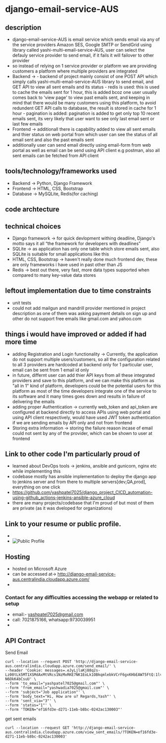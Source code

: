 # django-email-service-AUS

## description

- django-email-service-AUS is email service which sends email via any of the service providers Amazon SES, Google SMTP or SendGrid using library called yashi-multi-email-service-AUS, user can select the defauly service provider to send email, if it fails it will failover to other provider
- so instead of relying on 1 service provider or platform we are providing customers a platform where multiple providers are integrated
- Backend -> 
      - backend of project mainly consist of one POST API which simply calls yashi-multi-email-service-AUS library to send email, and GET API to view all sent emails and its status
      - redis is used: this is used to cache the emails sent for 1 hour, this is added bcoz one user usually comes back to 'view page' to view past emails sent, and keeping in mind that there would be many customers using this platform, to avoid redundent GET API calls to database, the result is stored in cache for 1 hour
      - pagination is added: pagination is added to get only top 10 recent emails sent, its very likely that user want to see only last email sent or last few emails 
- Frontend -> additionall there is capability added to view all sent emails and thier status on web portal from which user can see the status of all email sent and also the past emails sent
- additionally user can send email directly using email-form from web portal as well as email can be send using API client e.g postman, also all sent emails can be fetched from API client

## tools/technology/frameworks used

- Backend -> Python, Django Framework
- Frontend -> HTML, CSS, Bootstrap
- Database -> MySQLite, Redis(for caching)

## code archtecture 

## technical choices

- Django framework -> for quick devlopment withing deadline, Django's motto says it all “the framework for developers with deadlines”
- SQLite -> as application has only one table which store emails sent, also SQLite is suitable for small applications like this
-  HTML, CSS, Bootstrap -> haven't really done much frontend dev, these are only frameworks i have used in past other than JS
-  Redis -> best out there, very fast, more data types supported when compared to many key-value data stores

## leftout implementation due to time constraints

- unit tests
- could not add mailgun and mandrill provider mentioned in project description as one of them was asking payment details on sign up and other do not support free emails like gmail.com and yahoo.com

## things i would have improved or added if had more time

- adding Registration and Login functionality -> Currently, the application do not support multiple users/customers, so all the configuration related to all 3 providers are hardcoded at backend only for 1 particular user, email can be sent from 1 email id only
- in future, differnt user can add thier API keys from all these integrated providers and save to this platform, and we can make this platform as "all in 1" kind of platform, developers could be the potential users for this platform as most of the time developers integrate one of the service to its software and it many times goes down and results in failure of delivering the emails
- adding proper Authentication -> currently web_token and api_token are configured at backend directly to access APIs using web portal and using API client respectively, would have used JWT token authentication if we are sending emails by API only and not from frontend
- Storing extra information -> storing the failure reason incase of email could not sent by any of the provider, which can be shown to user at frontend

## Link to other code I'm particularly proud of

- learned about DevOps tools -> jenkins, ansible and gunicorn, nginx etc while implementing this
- codebase mostly has ansible implementation to deploy the django app to jenkins server and from there to multiple servers[dev,QA,prod], everything on one click
- https://github.com/yashpatel7025/django_project_CICD_automation-using-github_actions-jenkins-ansible-azure_cloud
- there are many projects/codebase that I'm proud of but most of them are private (as it was dveloped for organizations)

## Link to your resume or public profile.

- 
- ![Public Profile](https://github.com/yashpatel7025)

## Hosting

- hosted on Microsoft Azure
- can be accessed at-> http://django-email-service-aus.centralindia.cloudapp.azure.com/
- 
### Contact for any difficulties accessing the webapp or related to setup

- email:- yashpatel7025@gmail.com
- call: 7021875166, whatsapp:9730039951
- 
## API Contract
Send Email
```
curl --location --request POST 'http://django-email-service-aus.centralindia.cloudapp.azure.com/send_email/' \
--header 'Cookie: messages=.eJyLjlaKj88qzs-Lz00tLk5MT1XSMdAxMtVRcs1NzMxRKE7NK1EoLk1OBkqmlebkVCrF6gxKHbEAW75FtQ:1lvQ02:Vfu3RU9Qh3_JlHB8cTpZqM6y70Ptk99-N6OkK4bCsuU' \
--form 'to_email="yashpatel7025@gmail.com"' \
--form 'from_email="yashwadia7025@gmail.com"' \
--form 'subject="Job application"' \
--form 'body_text="Hi, How are u? Regards,Yash"' \
--form 'sent_via="3"' \
--form 'status="1"' \
--form 'TOKEN="ef16fd3e-d271-11eb-b8bc-0242ac130003"'
```
get sent emails

```
curl --location --request GET 'http://django-email-service-aus.centralindia.cloudapp.azure.com/view_sent_emails/?TOKEN=ef16fd3e-d271-11eb-b8bc-0242ac130003'
```
